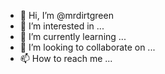 - 👋 Hi, I’m @mrdirtgreen
- 👀 I’m interested in ...
- 🌱 I’m currently learning ...
- 💞️ I’m looking to collaborate on ...
- 📫 How to reach me ...

<!---
mrdirtgreen/mrdirtgreen is a ✨ special ✨ repository because its `README.md` (this file) appears on your GitHub profile.
You can click the Preview link to take a look at your changes.
--->
